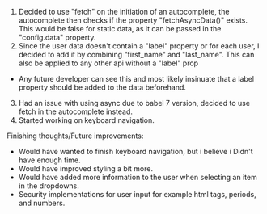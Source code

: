1. Decided to use "fetch" on the initiation of an autocomplete, the autocomplete then checks if the property
  "fetchAsyncData()" exists. This would be false for static data, as it can be passed in the "config.data" property.
2. Since the user data doesn't contain a "label" property or for each user, I decided to add it by combining "first_name"
and "last_name". This can also be applied to any other api without a "label" prop
  * Any future developer can see this and most likely insinuate that a label property should be added to the data beforehand.
3. Had an issue with using async due to babel 7 version, decided to use fetch in the autocomplete instead.
4. Started working on keyboard navigation.

Finishing thoughts/Future improvements:
* Would have wanted to finish keyboard navigation, but i believe i Didn't have enough time.
* Would have improved styling a bit more.
* Would have added more information to the user when selecting an item in the dropdowns.
* Security implementations for user input for example html tags, periods, and numbers.